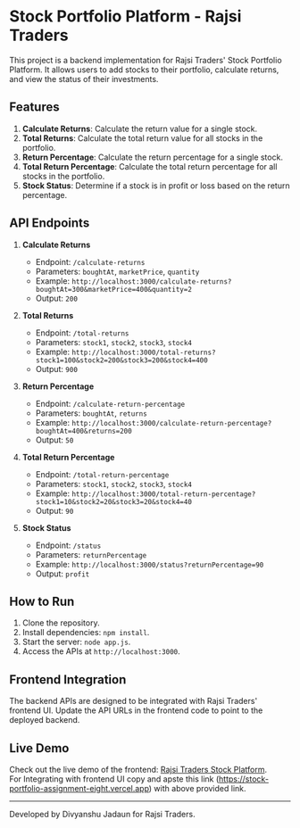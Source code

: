 # Stock Portfolio Platform - Rajsi Traders

This project is a backend implementation for Rajsi Traders' Stock Portfolio Platform. It allows users to add stocks to their portfolio, calculate returns, and view the status of their investments.

## Features

1. **Calculate Returns**: Calculate the return value for a single stock.
2. **Total Returns**: Calculate the total return value for all stocks in the portfolio.
3. **Return Percentage**: Calculate the return percentage for a single stock.
4. **Total Return Percentage**: Calculate the total return percentage for all stocks in the portfolio.
5. **Stock Status**: Determine if a stock is in profit or loss based on the return percentage.

## API Endpoints

1. **Calculate Returns**
   - Endpoint: `/calculate-returns`
   - Parameters: `boughtAt`, `marketPrice`, `quantity`
   - Example: `http://localhost:3000/calculate-returns?boughtAt=300&marketPrice=400&quantity=2`
   - Output: `200`

2. **Total Returns**
   - Endpoint: `/total-returns`
   - Parameters: `stock1`, `stock2`, `stock3`, `stock4`
   - Example: `http://localhost:3000/total-returns?stock1=100&stock2=200&stock3=200&stock4=400`
   - Output: `900`

3. **Return Percentage**
   - Endpoint: `/calculate-return-percentage`
   - Parameters: `boughtAt`, `returns`
   - Example: `http://localhost:3000/calculate-return-percentage?boughtAt=400&returns=200`
   - Output: `50`

4. **Total Return Percentage**
   - Endpoint: `/total-return-percentage`
   - Parameters: `stock1`, `stock2`, `stock3`, `stock4`
   - Example: `http://localhost:3000/total-return-percentage?stock1=10&stock2=20&stock3=20&stock4=40`
   - Output: `90`

5. **Stock Status**
   - Endpoint: `/status`
   - Parameters: `returnPercentage`
   - Example: `http://localhost:3000/status?returnPercentage=90`
   - Output: `profit`

## How to Run

1. Clone the repository.
2. Install dependencies: `npm install`.
3. Start the server: `node app.js`.
4. Access the APIs at `http://localhost:3000`.

## Frontend Integration

The backend APIs are designed to be integrated with Rajsi Traders' frontend UI. Update the API URLs in the frontend code to point to the deployed backend.

## Live Demo

Check out the live demo of the frontend: [Rajsi Traders Stock Platform](https://bd1-stocks.vercel.app/).<br/>
For Integrating with frontend UI copy and apste this link (https://stock-portfolio-assignment-eight.vercel.app) with above provided link.

---

Developed by Divyanshu Jadaun for Rajsi Traders.
